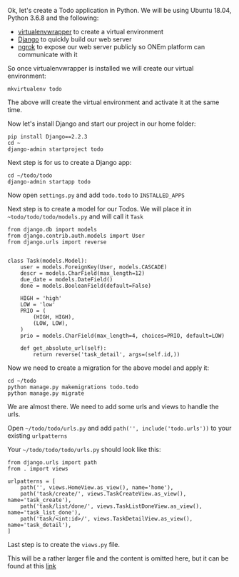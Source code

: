 Ok, let's create a Todo application in Python. We will be using Ubuntu 18.04, Python 3.6.8 and the following:

- [virtualenvwrapper](https://virtualenvwrapper.readthedocs.io/en/latest/) to create a virtual environment
- [Django](https://www.djangoproject.com/) to quickly build our web server
- [ngrok](https://ngrok.com) to expose our web server publicly so ONEm platform can communicate with it


So once virtualenvwrapper is installed we will create our virtual environment:

```
mkvirtualenv todo
```

The above will create the virtual environment and activate it at the same time.

Now let's install Django and start our project in our home folder:

```
pip install Django==2.2.3
cd ~
django-admin startproject todo
```

Next step is for us to create a Django app:

```
cd ~/todo/todo
django-admin startapp todo
```

Now open `settings.py` and add `todo.todo` to `INSTALLED_APPS`

Next step is to create a model for our Todos. We will place it in `~todo/todo/todo/models.py` and will call it `Task`

```
from django.db import models                                                    
from django.contrib.auth.models import User                                     
from django.urls import reverse                                                 
                                                                                
                                                                                
class Task(models.Model):                                                       
    user = models.ForeignKey(User, models.CASCADE)                                 
    descr = models.CharField(max_length=12)                                        
    due_date = models.DateField()                                                  
    done = models.BooleanField(default=False)                                      
                                                                                   
    HIGH = 'high'                                                                  
    LOW = 'low'                                                                    
    PRIO = (                                                                       
        (HIGH, HIGH),                                                              
        (LOW, LOW),                                                                
    )                                                                              
    prio = models.CharField(max_length=4, choices=PRIO, default=LOW)               
                                                                                   
    def get_absolute_url(self):                                                    
        return reverse('task_detail', args=(self.id,)) 
```

Now we need to create a migration for the above model and apply it:

```
cd ~/todo
python manage.py makemigrations todo.todo
python manage.py migrate
```

We are almost there. We need to add some urls and views to handle the urls.

Open `~/todo/todo/urls.py` and add `path('', include('todo.urls'))` to your existing `urlpatterns`

Your `~/todo/todo/todo/urls.py` should look like this:

```
from django.urls import path                                                    
from . import views                                                             
                                                                                
urlpatterns = [                                                                 
    path('', views.HomeView.as_view(), name='home'),                             
    path('task/create/', views.TaskCreateView.as_view(), name='task_create'),    
    path('task/list/done/', views.TaskListDoneView.as_view(), name='task_list_done'),
    path('task/<int:id>/', views.TaskDetailView.as_view(), name='task_detail'), 
]
```

Last step is to create the `views.py` file. 

This will be a rather larger file and the content is omitted here, but it can be found at this [link](https://raw.githubusercontent.com/mvnm/django-onem-todo/master/todo/todo/views.py)
